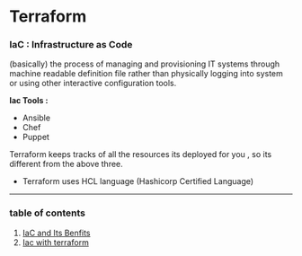 # Terraform

<h3>IaC : Infrastructure as Code </h2>(basically) the process of managing and provisioning IT systems through machine readable definition file rather than physically logging into system or using other interactive configuration tools.
<br/>

**Iac Tools :**
- Ansible
- Chef
- Puppet

Terraform keeps tracks of all the resources its deployed for you , so its different from the above three.
- Terraform uses HCL language (Hashicorp Certified Language)

____________________________________________________
### table of contents

1. [IaC and Its Benfits](https://github.com/impossibleworkings44/Terraform/blob/main/1.understanding%20Infrastucture%20as%20Code/1.IaC%20and%20its%20benefits.md)
2. [Iac with terraform](https://github.com/impossibleworkings44/Terraform/blob/main/2.IaC%20with%20Terraform/Iac%20with%20Terraform.md)
